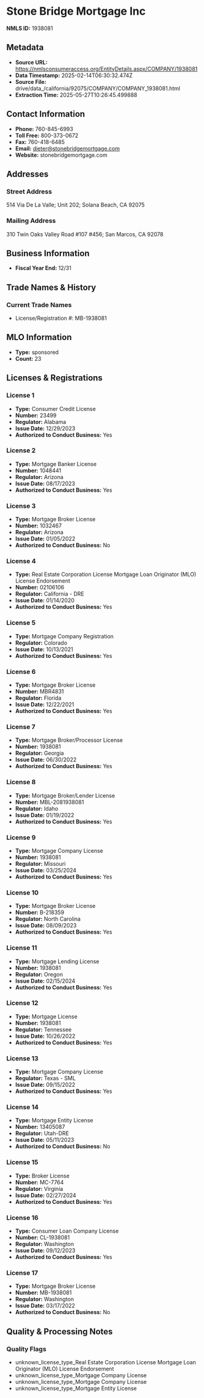 # Stone Bridge Mortgage Inc

**NMLS ID:** 1938081

## Metadata
- **Source URL:** https://nmlsconsumeraccess.org/EntityDetails.aspx/COMPANY/1938081
- **Data Timestamp:** 2025-02-14T06:30:32.474Z
- **Source File:** drive/data_/california/92075/COMPANY/COMPANY_1938081.html
- **Extraction Time:** 2025-05-27T10:26:45.499888

## Contact Information
- **Phone:** 760-845-6993
- **Toll Free:** 800-373-0672
- **Fax:** 760-418-6485
- **Email:** dieter@stonebridgemortgage.com
- **Website:** stonebridgemortgage.com

## Addresses
### Street Address
514 Via De La Valle; Unit 202; Solana Beach, CA 92075

### Mailing Address
310 Twin Oaks Valley Road #107 #456; San Marcos, CA 92078

## Business Information
- **Fiscal Year End:** 12/31

## Trade Names & History
### Current Trade Names
- License/Registration #: MB-1938081

## MLO Information
- **Type:** sponsored
- **Count:** 23

## Licenses & Registrations

### License 1
- **Type:** Consumer Credit License
- **Number:** 23499
- **Regulator:** Alabama
- **Issue Date:** 12/29/2023
- **Authorized to Conduct Business:** Yes

### License 2
- **Type:** Mortgage Banker License
- **Number:** 1048441
- **Regulator:** Arizona
- **Issue Date:** 08/17/2023
- **Authorized to Conduct Business:** Yes

### License 3
- **Type:** Mortgage Broker License
- **Number:** 1032467
- **Regulator:** Arizona
- **Issue Date:** 01/05/2022
- **Authorized to Conduct Business:** No

### License 4
- **Type:** Real Estate Corporation License Mortgage Loan Originator (MLO) License Endorsement
- **Number:** 02106106
- **Regulator:** California - DRE
- **Issue Date:** 01/14/2020
- **Authorized to Conduct Business:** Yes

### License 5
- **Type:** Mortgage Company Registration
- **Regulator:** Colorado
- **Issue Date:** 10/13/2021
- **Authorized to Conduct Business:** Yes

### License 6
- **Type:** Mortgage Broker License
- **Number:** MBR4831
- **Regulator:** Florida
- **Issue Date:** 12/22/2021
- **Authorized to Conduct Business:** Yes

### License 7
- **Type:** Mortgage Broker/Processor License
- **Number:** 1938081
- **Regulator:** Georgia
- **Issue Date:** 06/30/2022
- **Authorized to Conduct Business:** Yes

### License 8
- **Type:** Mortgage Broker/Lender License
- **Number:** MBL-2081938081
- **Regulator:** Idaho
- **Issue Date:** 01/19/2022
- **Authorized to Conduct Business:** Yes

### License 9
- **Type:** Mortgage Company License
- **Number:** 1938081
- **Regulator:** Missouri
- **Issue Date:** 03/25/2024
- **Authorized to Conduct Business:** Yes

### License 10
- **Type:** Mortgage Broker License
- **Number:** B-218359
- **Regulator:** North Carolina
- **Issue Date:** 08/09/2023
- **Authorized to Conduct Business:** Yes

### License 11
- **Type:** Mortgage Lending License
- **Number:** 1938081
- **Regulator:** Oregon
- **Issue Date:** 02/15/2024
- **Authorized to Conduct Business:** Yes

### License 12
- **Type:** Mortgage License
- **Number:** 1938081
- **Regulator:** Tennessee
- **Issue Date:** 10/26/2022
- **Authorized to Conduct Business:** Yes

### License 13
- **Type:** Mortgage Company License
- **Regulator:** Texas - SML
- **Issue Date:** 09/15/2022
- **Authorized to Conduct Business:** Yes

### License 14
- **Type:** Mortgage Entity License
- **Number:** 13405087
- **Regulator:** Utah-DRE
- **Issue Date:** 05/11/2023
- **Authorized to Conduct Business:** No

### License 15
- **Type:** Broker License
- **Number:** MC-7764
- **Regulator:** Virginia
- **Issue Date:** 02/27/2024
- **Authorized to Conduct Business:** Yes

### License 16
- **Type:** Consumer Loan Company License
- **Number:** CL-1938081
- **Regulator:** Washington
- **Issue Date:** 09/12/2023
- **Authorized to Conduct Business:** Yes

### License 17
- **Type:** Mortgage Broker License
- **Number:** MB-1938081
- **Regulator:** Washington
- **Issue Date:** 03/17/2022
- **Authorized to Conduct Business:** No

## Quality & Processing Notes
### Quality Flags
- unknown_license_type_Real Estate Corporation License Mortgage Loan Originator (MLO) License Endorsement
- unknown_license_type_Mortgage Company License
- unknown_license_type_Mortgage Company License
- unknown_license_type_Mortgage Entity License
